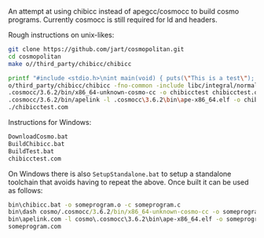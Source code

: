 An attempt at using chibicc instead of apegcc/cosmocc to build cosmo programs.
Currently cosmocc is still required for ld and headers.

Rough instructions on unix-likes:
```sh
git clone https://github.com/jart/cosmopolitan.git
cd cosmopolitan
make o//third_party/chibicc/chibicc

printf "#include <stdio.h>\nint main(void) { puts(\"This is a test\"); }" > chibicctest.c
o/third_party/chibicc/chibicc -fno-common -include libc/integral/normalize.inc -isystem libc/isystem/ -o chibicctest.o -c chibicctest.c
.cosmocc/3.6.2/bin/x86_64-unknown-cosmo-cc -o chibicctest chibicctest.o
.cosmocc/3.6.2/bin/apelink -l .cosmocc\3.6.2\bin\ape-x86_64.elf -o chibicctest.com chibicctest
./chibicctest.com
```

Instructions for Windows:
```cmd
DownloadCosmo.bat
BuildChibicc.bat
BuildTest.bat
chibicctest.com
```

On Windows there is also `SetupStandalone.bat` to setup a standalone toolchain that avoids having to repeat the above.
Once built it can be used as follows:
```cmd
bin\chibicc.bat -o someprogram.o -c someprogram.c
bin\dash cosmo/.cosmocc/3.6.2/bin/x86_64-unknown-cosmo-cc -o someprogram someprogram.o
bin\apelink.com -l cosmo\.cosmocc\3.6.2\bin\ape-x86_64.elf -o someprogram.com someprogram
someprogram.com
```
